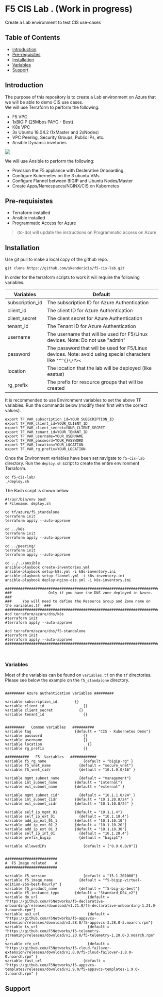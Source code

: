 
# F5 CIS Lab . (Work in progress)

Create a Lab environment to test CIS use-cases



## Table of Contents

- [Introduction](#introduction)
- [Pre-requisites](#pre-requisites)
- [Installation](#installation)
- [Variables](#variables)
- [Support](#support)

## Introduction

The purpose of this repository is to create a Lab environment on Azure that we will be able to demo CIS use cases.<br>
We will use Terraform to perform the following:
* F5 VPC
* 1xBIGIP (25Mbps PAYG - Best)
* K8s VPC
* 3x Ubuntu 18.04.2 (1xMaster and 2xNodes)
* VPC Peering, Security Groups, Public IPs, etc.
* Ansible Dynamic invetories

<img src="https://raw.githubusercontent.com/skenderidis/f5-cis-lab/main/images/cis-lab-1.png">

We will use Ansible to perform the following:
* Provision the F5 appliance with Declerative Onboarding.
* Configure Kubernetes on the 3 ubuntu VMs
* Configure Flannel between BIGIP and Ubuntu Nodes/Master
* Create Apps/Namespaces/NGINX/CIS on Kubernetes


## Pre-requisistes

- Terraform installed
- Ansible installed
- Programmatic Access for Azure 

> (to-do) will update the instructions on Programmatic access on Azure

## Installation

Use git pull to make a local copy of the github repo.
```shell
git clone https://github.com/skenderidis/f5-cis-lab.git
```

In order for the terraform scripts to work it will require the following variables. 

| Variables          | Default  |
|--------------------|-------------------------------|
| subscription_id	   |  The subscription ID for Azure Authentication  |
| client_id	         |  The client ID for Azure Authentication    |
| client_secret      | 	The client secret for Azure Authentication |
| tenant_id          |  The Tenant ID for Azure Authentication  | 
| username	         |  The username that will be used for F5/Linux devices. Note: Do not use "admin"      |
| password	         |  The password that will be used for F5/Linux devices. Note: avoid using special characters like `'"^{}\/?><`       |
| location	         |  The location that the lab will be deployed (like eastus)  |
| rg_prefix	         |  The prefix for resource groups that will be created   |


It is recommended to use Environment variables to set the above TF variables. Run the commands below (modify them first with the correct values).
```shell
export TF_VAR_subscription_id=YOUR_SUBSCRIPTION_ID
export TF_VAR_client_id=YOUR_CLIENT_ID
export TF_VAR_client_secret=YOUR_CLIENT_SECRET
export TF_VAR_tenant_id=YOUR_TENANT_ID
export TF_VAR_username=YOUR_USERNAME
export TF_VAR_password=YOUR_PASSWORD
export TF_VAR_location=YOUR_LOCATION
export TF_VAR_rg_prefix=YOUR_LOCATION
```


Once the Environment variables have been set navigate to `f5-cis-lab` directory. Run the `deploy.sh` script to create the entire environment Terraform.
```shell
cd f5-cis-lab/
./deploy.sh
```


The Bash script is shown below

```shell
#!/usr/bin/env bash
# Filename: deploy.sh

cd tf/azure/f5_standalone
terraform init
terraform apply --auto-approve

cd ../k8s
terraform init
terraform apply --auto-approve

cd ../peering/
terraform init
terraform apply --auto-approve

cd ../../ansible
ansible-playbook create-inventories.yml
ansible-playbook setup-k8s.yml -i k8s-inventory.ini
ansible-playbook setup-flannel.yml -i k8s-inventory.ini
ansible-playbook deploy-nginx-cis.yml -i k8s-inventory.ini

######################################################################################### 
###                 Only if you have the DNS zone deployed in Azure.                  ###
###     You will need to define the Resource Group and Zone name on the variables.tf  ###
######################################################################################### 
#cd terraform/azure/dns/k8s
#terraform init
#terraform apply --auto-approve

#cd terraform/azure/dns/f5-standalone
#terraform init
#terraform apply --auto-approve
######################################################################################### 



```


### Variables

Most of the variables can be found on `variables.tf` on the `tf` directories. Please see below the example on the `f5_standalone` directory.

```shell

######### Azure authentication variables #########

variable subscription_id  		{}
variable client_id				    {}
variable client_secret  		  {}
variable tenant_id				    {}


#########   Common Variables   ##########
variable tag 					{default = "CIS - Kubernetes Demo"}
variable password		  		    {}
variable username		  	    	{}
variable location				      {}
variable rg_prefix			    	{}

###########   F5  Variables   ############
variable f5_rg_name				    {default = "bigip-rg" }
variable f5_vnet_name  			  {default = "secure_vnet"}
variable f5_vnet_cidr  			  {default = "10.1.0.0/16" }

variable mgmt_subnet_name		  {default = "management"}
variable int_subnet_name  		{default = "internal"}
variable ext_subnet_name  		{default = "external" }

variable mgmt_subnet_cidr		  {default = "10.1.1.0/24" }
variable int_subnet_cidr  		{default = "10.1.20.0/24" }
variable ext_subnet_cidr  		{default = "10.1.10.0/24" }

variable self_ip_mgmt_01  		{default = "10.1.1.4"}
variable self_ip_ext_01  		  {default = "10.1.10.4"}
variable add_ip_ext_01_1  		{default = "10.1.10.10"}
variable add_ip_ext_01_2  		{default = "10.1.10.20"}
variable add_ip_ext_01_3  		{default = "10.1.10.30"}
variable self_ip_int_01  		  {default = "10.1.20.4"}
variable prefix_bigip  			  {default = "bigip1"}

variable allowedIPs				    {default = ["0.0.0.0/0"]}


########################
#  F5 Image related	   #
########################

variable f5_version 			    {default = "15.1.201000"}
variable f5_image_name 			  {default = "f5-bigip-virtual-edition-25m-best-hourly" }
variable f5_product_name 		  {default = "f5-big-ip-best"}
variable f5_instance_type 		{default = "Standard_DS4_v2"}
variable do_url 				      {default = "https://github.com/F5Networks/f5-declarative-onboarding/releases/download/v1.21.0/f5-declarative-onboarding-1.21.0-3.noarch.rpm"}
variable as3_url 				      {default = "https://github.com/F5Networks/f5-appsvcs-extension/releases/download/v3.28.0/f5-appsvcs-3.28.0-3.noarch.rpm"}
variable ts_url 				      {default = "https://github.com/F5Networks/f5-telemetry-streaming/releases/download/v1.20.0/f5-telemetry-1.20.0-3.noarch.rpm" }
variable cfe_url 				      {default = "https://github.com/F5Networks/f5-cloud-failover-extension/releases/download/v1.8.0/f5-cloud-failover-1.8.0-0.noarch.rpm" }
variable fast_url 				    {default = "https://github.com/F5Networks/f5-appsvcs-templates/releases/download/v1.9.0/f5-appsvcs-templates-1.9.0-1.noarch.rpm" }

```



## Support


